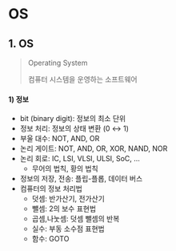 ﻿# OS
## 1. OS
> Operating System
>
> 컴퓨터 시스템을 운영하는 소프트웨어

#### 1) 정보

- bit (binary digit): 정보의 최소 단위
- 정보 처리: 정보의 상태 변환 (0 ↔ 1)
- 부울 대수: NOT, AND, OR
- 논리 게이트: NOT, AND, OR, XOR, NAND, NOR
- 논리 회로: IC, LSI, VLSI, ULSI, SoC, ...
  - 무어의 법칙, 황의 법칙
- 정보의 저장, 전송: 플립-플롭, 데이터 버스
- 컴퓨터의 정보 처리법
  - 덧셈: 반가산기, 전가산기
  - 뺄셈: 2의 보수 표현법
  - 곱셈,나눗셈: 덧셈 뺄셈의 반복
  - 실수: 부동 소수점 표현법
  - 함수: GOTO